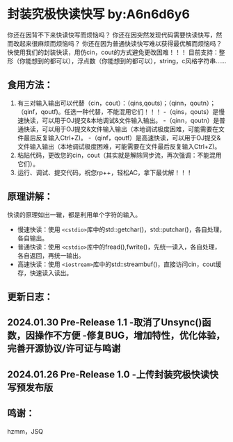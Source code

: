 # 封装究极快读快写                                                                                                        by:A6n6d6y6

你还在因背不下来快读快写而烦恼吗？
你还在因突然发现代码需要快读快写，然而改起来很麻烦而烦恼吗？
你还在因为普通快读快写难以获得最优解而烦恼吗？
快使用我们的封装快读，用仿cin，cout的方式避免更改困难！！！
目前支持：整形（你能想到的都可以），浮点数（你能想到的都可以），string，c风格字符串……

## 食用方法：

1. 有三对输入输出可以代替（cin，cout）：（qins,qouts)；（qinn，qoutn）；（qinf，qoutf)。任选一种代替，不能混用它们！！！
   -（qins，qouts）是慢速快读，可以用于OJ提交&本地调试&文件输入输出。
   -（qinn，qoutn）是普通快读，可以用于OJ提交&文件输入输出（本地调试极度困难，可能需要在文件最后反复输入Ctrl+Z)。
   -（qinf，qoutf）是高速快读，可以用于OJ提交&文件输入输出（本地调试极度困难，可能需要在文件最后反复输入Ctrl+Z)。
2. 粘贴代码，更改您的cin，cout（其实就是解除同步流，再次强调：不能混用它们）。
3. 运行、调试、提交代码，祝您rp++，轻松AC，拿下最优解！！！

## 原理讲解：

快读的原理如出一辙，都是利用单个字符的输入。

- 慢速快读：使用 `<cstdio>`库中的std::getchar()，std::putchar()，各自处理，各自输出。
- 普通快读：使用 `<cstdio>`库中的fread(),fwrite()，先统一读入，各自处理，各自返回，再统一输出。
- 高速快读：使用 `<iostream>`库中的std::streambuf()，直接访问cin，cout缓存，快速读入读出。

更新日志：
----------

2024.01.30 Pre-Release 1.1
-取消了Unsync()函数，因操作不方便
-修复BUG，增加特性，优化体验，完善开源协议/许可证与鸣谢
-------------------------------------------------------

2024.01.26 Pre-Release 1.0
-上传封装究极快读快写预发布版
-----------------------------

## 鸣谢：

hzmm，JSQ
